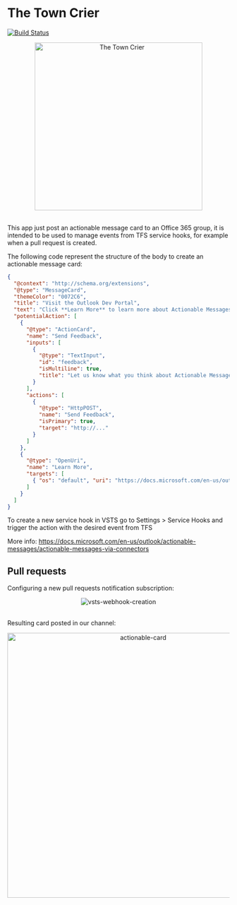 # The Town Crier

[![Build Status](https://travis-ci.com/sergiovhe/the-town-crier.svg?branch=master)](https://travis-ci.com/sergiovhe/the-town-crier)

<p align="center">
  <img src="https://raw.githubusercontent.com/sergiovhe/warriors-webhooks-app/master/img/ttc.jpg" alt="The Town Crier" width="380">
  <br><br>
</p>

This app just post an actionable message card to an Office 365 group, it is intended to be used to manage events from TFS service hooks, for example when a pull request is created.

The following code represent the structure of the body to create an actionable message card:

```json
{
  "@context": "http://schema.org/extensions",
  "@type": "MessageCard",
  "themeColor": "0072C6",
  "title": "Visit the Outlook Dev Portal",
  "text": "Click **Learn More** to learn more about Actionable Messages!",
  "potentialAction": [
    {
      "@type": "ActionCard",
      "name": "Send Feedback",
      "inputs": [
        {
          "@type": "TextInput",
          "id": "feedback",
          "isMultiline": true,
          "title": "Let us know what you think about Actionable Messages"
        }
      ],
      "actions": [
        {
          "@type": "HttpPOST",
          "name": "Send Feedback",
          "isPrimary": true,
          "target": "http://..."
        }
      ]
    },
    {
      "@type": "OpenUri",
      "name": "Learn More",
      "targets": [
        { "os": "default", "uri": "https://docs.microsoft.com/en-us/outlook/actionable-messages" }
      ]
    }
  ]
}
```

To create a new service hook in VSTS go to Settings > Service Hooks and trigger the action with the desired event from TFS

More info: https://docs.microsoft.com/en-us/outlook/actionable-messages/actionable-messages-via-connectors

## Pull requests

Configuring a new pull requests notification subscription:

<p align="center">
  <img src="https://raw.githubusercontent.com/sergiovhe/warriors-webhooks-app/master/img/vsts-webhook-creation.gif" alt="vsts-webhook-creation">
  <br><br>
</p>

Resulting card posted in our channel:

<p align="center">
  <img src="https://raw.githubusercontent.com/sergiovhe/warriors-webhooks-app/master/img/actionable-card.png" alt="actionable-card" width="600">
  <br><br>
</p>